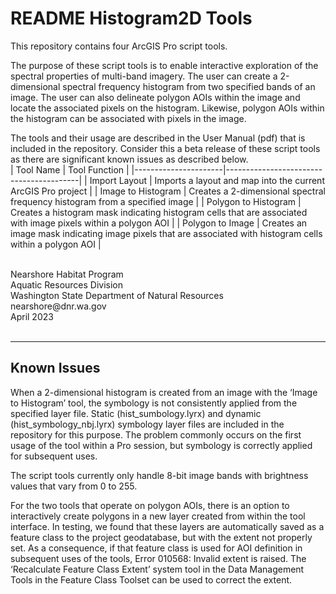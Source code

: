 # README Histogram2D Tools

This repository contains four ArcGIS Pro script tools.  

The purpose of these script tools is to enable interactive exploration of the spectral properties of multi-band imagery. The user can create a 2-dimensional spectral frequency histogram from two specified bands of an image. The user can also delineate polygon AOIs within the image and locate the associated pixels on the histogram. Likewise, polygon AOIs within the histogram can be associated with pixels in the image.

The tools and their usage are described in the User Manual (pdf) that is included in the repository. Consider this a beta release of these script tools as there are significant known issues as described below.
<br>
| Tool Name            | Tool Function                           |
|----------------------|-----------------------------------------|
| Import Layout        | Imports a layout and map into the current ArcGIS Pro project |
| Image to Histogram   | Creates a 2-dimensional spectral frequency histogram from a specified image |
| Polygon to Histogram | Creates a histogram mask indicating histogram cells that are associated with image pixels within a polygon AOI |
| Polygon to Image     | Creates an image mask indicating image pixels that are associated with histogram cells within a polygon AOI |



<br>
Nearshore Habitat Program<br>
Aquatic Resources Division<br>
Washington State Department of Natural Resources<br>
nearshore@dnr.wa.gov<br>
April 2023
<br>
<br>

--------

## Known Issues
When a 2-dimensional histogram is created from an image with the ‘Image to Histogram’ tool, the symbology is not consistently applied from the specified layer file.  Static (hist_sumbology.lyrx) and dynamic (hist_symbology_nbj.lyrx) symbology layer files are included in the repository for this purpose. The problem commonly occurs on the first usage of the tool within a Pro session, but symbology is correctly applied for subsequent uses.

The script tools currently only handle 8-bit image bands with brightness values that vary from 0 to 255.

For the two tools that operate on polygon AOIs, there is an option to interactively create polygons in a new layer created from within the tool interface.  In testing, we found that these layers are automatically saved as a feature class to the project geodatabase, but with the extent not properly set.  As a consequence, if that feature class is used for AOI definition in subsequent uses of the tools, Error 010568: Invalid extent is raised. The ‘Recalculate Feature Class Extent’ system tool in the Data Management Tools in the Feature Class Toolset can be used to correct the extent.

